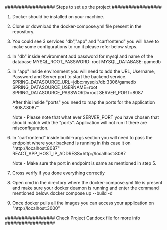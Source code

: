 ################## Steps to set up the project ##################

1. Docker should be installed on your machine.
2. Clone or download the docker-compose.yml file present in the repository.
3. You could see 3 services "db","app" and "carfrontend" you will have to make some configurations to run it please refer below steps.
4. In "db" inside environment add password for mysql and name of the database
		MYSQL_ROOT_PASSWORD: root
		MYSQL_DATABASE: gamedb
5. In "app" inside environment you will need to add the URL, Username, Password and Server port to start the backend service.
		SPRING_DATASOURCE_URL=jdbc:mysql://db:3306/gamedb
		SPRING_DATASOURCE_USERNAME=root
		SPRING_DATASOURCE_PASSWORD=root
		SERVER_PORT=8087
		
	After this inside "ports" you need to map the ports for the application
		"8087:8087"
	
	Note - Please note that what ever SERVER_PORT you have chosen that should match with the "ports". Application will not run if there are misconfiguration.

6. In "carfrontend" inside build->args section you will need to pass the endpoint where your backend is running in this case it on "http://localhost:8087"
		REACT_APP_HOST_IP_ADDRESS=http://localhost:8087
	
	Note - Make sure the port in endpoint is same as mentioned in step 5.

7. Cross verify if you done everything correctly
8. Open cmd in the directory where the docker-compose.yml file is present and make sure your docker deamon is running and enter the command mentioned below.
		docker compose up --build -d
		
9. Once docker pulls all the images you can access your application on "http://localhost:3000"


################## Check Project Car.docx file for more info ##################
